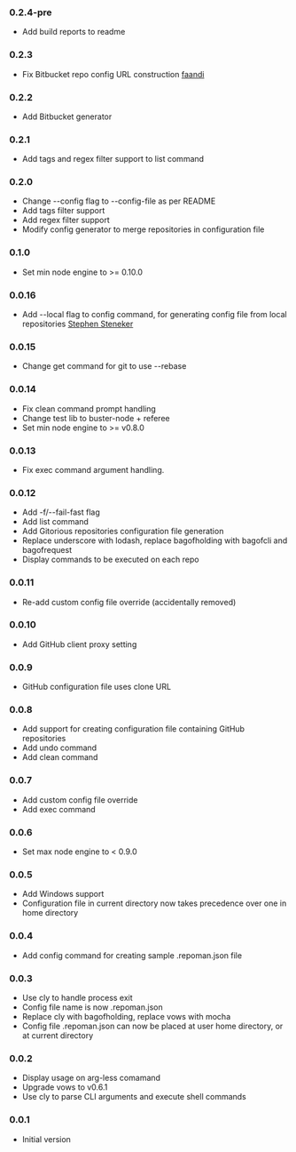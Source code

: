 ### 0.2.4-pre
* Add build reports to readme

### 0.2.3
* Fix Bitbucket repo config URL construction [faandi](https://github.com/faandi)

### 0.2.2
* Add Bitbucket generator

### 0.2.1
* Add tags and regex filter support to list command

### 0.2.0
* Change --config flag to --config-file as per README
* Add tags filter support
* Add regex filter support
* Modify config generator to merge repositories in configuration file

### 0.1.0
* Set min node engine to >= 0.10.0

### 0.0.16
* Add --local flag to config command, for generating config file from local repositories [Stephen Steneker](https://github.com/stennie)

### 0.0.15
* Change get command for git to use --rebase 

### 0.0.14
* Fix clean command prompt handling
* Change test lib to buster-node + referee
* Set min node engine to >= v0.8.0

### 0.0.13
* Fix exec command argument handling.

### 0.0.12
* Add -f/--fail-fast flag
* Add list command
* Add Gitorious repositories configuration file generation
* Replace underscore with lodash, replace bagofholding with bagofcli and bagofrequest
* Display commands to be executed on each repo

### 0.0.11
* Re-add custom config file override (accidentally removed)

### 0.0.10
* Add GitHub client proxy setting

### 0.0.9
* GitHub configuration file uses clone URL

### 0.0.8
* Add support for creating configuration file containing GitHub repositories
* Add undo command
* Add clean command

### 0.0.7
* Add custom config file override
* Add exec command

### 0.0.6
* Set max node engine to < 0.9.0

### 0.0.5
* Add Windows support
* Configuration file in current directory now takes precedence over one in home directory

### 0.0.4
* Add config command for creating sample .repoman.json file

### 0.0.3
* Use cly to handle process exit
* Config file name is now .repoman.json
* Replace cly with bagofholding, replace vows with mocha
* Config file .repoman.json can now be placed at user home directory, or at current directory

### 0.0.2
* Display usage on arg-less comamand
* Upgrade vows to v0.6.1
* Use cly to parse CLI arguments and execute shell commands

### 0.0.1
* Initial version
